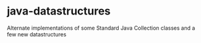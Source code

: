 java-datastructures
===================

Alternate implementations of some Standard Java Collection classes and a few new datastructures
